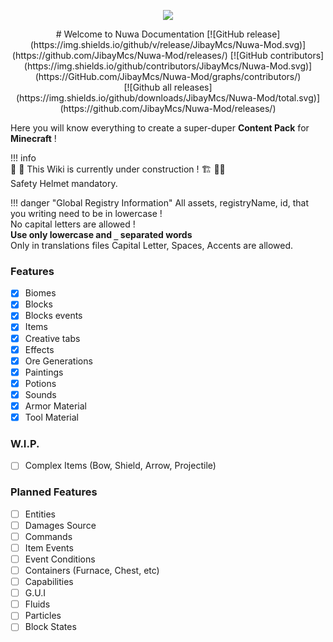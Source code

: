 <p align="center">
<img src="./assets/images/logo.png">
</p>

<center>
# Welcome to Nuwa Documentation
[![GitHub release](https://img.shields.io/github/v/release/JibayMcs/Nuwa-Mod.svg)](https://github.com/JibayMcs/Nuwa-Mod/releases/)
[![GitHub contributors](https://img.shields.io/github/contributors/JibayMcs/Nuwa-Mod.svg)](https://GitHub.com/JibayMcs/Nuwa-Mod/graphs/contributors/)<br>
[![Github all releases](https://img.shields.io/github/downloads/JibayMcs/Nuwa-Mod/total.svg)](https://github.com/JibayMcs/Nuwa-Mod/releases/)


</center>

Here you will know everything to create a super-duper **Content Pack** for **Minecraft** !

!!! info  
    👷 🚧 This Wiki is currently under construction ! 🏗️ 👷‍♀️  
    Safety Helmet mandatory.

!!! danger "Global Registry Information" 
    All assets, registryName, id, that you writing need to be in lowercase !  
    No capital letters are allowed !  
    **Use only lowercase and `_` separated words**  
    Only in translations files Capital Letter, Spaces, Accents are allowed.

### Features

- [x] Biomes
- [x] Blocks
- [x] Blocks events
- [x] Items
- [x] Creative tabs
- [x] Effects
- [x] Ore Generations
- [x] Paintings
- [x] Potions
- [x] Sounds
- [x] Armor Material
- [x] Tool Material

### W.I.P.

- [ ] Complex Items (Bow, Shield, Arrow, Projectile)

### Planned Features

- [ ] Entities
- [ ] Damages Source
- [ ] Commands
- [ ] Item Events
- [ ] Event Conditions
- [ ] Containers (Furnace, Chest, etc)
- [ ] Capabilities
- [ ] G.U.I
- [ ] Fluids
- [ ] Particles
- [ ] Block States